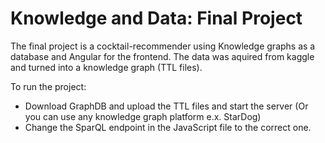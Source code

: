 # Knowledge and Data: Final Project
 The final project is a cocktail-recommender using Knowledge graphs as a database and Angular for the frontend.
 The data was aquired from kaggle and turned into a knowledge graph (TTL files).
 
 To run the project:
 - Download GraphDB and upload the TTL files and start the server (Or you can use any knowledge graph platform e.x. StarDog) 
 - Change the SparQL endpoint in the JavaScript file to the correct one.
 
 
